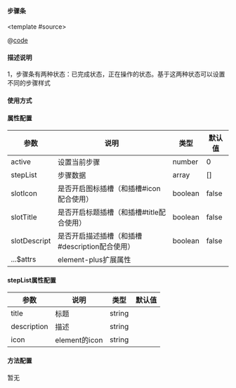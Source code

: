 #### 步骤条

<common-code-format>

  <template #source>
    <PC-ndSteps-ndSteps></PC-ndSteps-ndSteps>
  </template>

  @[code](../.vuepress/components/PC/ndSteps/ndSteps.vue)

</common-code-format>

#### 描述说明

1，步骤条有两种状态：已完成状态，正在操作的状态。基于这两种状态可以设置不同的步骤样式

#### 使用方式

#### 属性配置

| 参数           | 说明                                             | 类型    | 默认值 |
| ---------------- | -------------------------------------------------- | --------- | -------- |
| active       | 设置当前步骤                                     | number  | 0      |
| stepList     | 步骤数据                                         | array   | []     |
| slotIcon       | 是否开启图标插槽（和插槽#icon配合使用）          | boolean | false  |
| slotTitle    | 是否开启标题插槽（和插槽#title配合使用）       | boolean | false  |
| slotDescript | 是否开启描述插槽（和插槽#description配合使用） | boolean | false  |
| ...$attrs      | element-plus扩展属性                             |         |        |

#### stepList属性配置

| 参数          | 说明          | 类型   | 默认值 |
| --------------- | --------------- | -------- | -------- |
| title         | 标题          | string |        |
| description | 描述          | string |        |
| icon        | element的icon | string |        |

#### 方法配置

暂无




